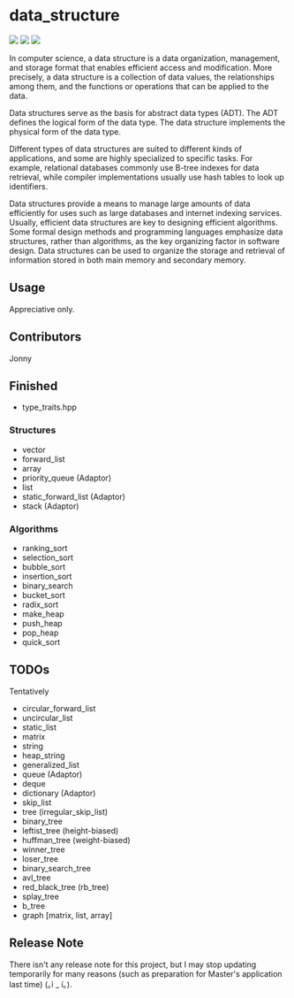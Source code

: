 # data_structure #

![](https://img.shields.io/badge/Build-Pending-Yellow.svg)
![](https://img.shields.io/badge/Contributors-1-BrightGreen.svg)
![](https://img.shields.io/badge/License-Apache%202.0-green.svg)

In computer science, a data structure is a data organization, management, and storage format that enables efficient access and modification. More precisely, a data structure is a collection of data values, the relationships among them, and the functions or operations that can be applied to the data.

Data structures serve as the basis for abstract data types (ADT). The ADT defines the logical form of the data type. The data structure implements the physical form of the data type.

Different types of data structures are suited to different kinds of applications, and some are highly specialized to specific tasks. For example, relational databases commonly use B-tree indexes for data retrieval, while compiler implementations usually use hash tables to look up identifiers.

Data structures provide a means to manage large amounts of data efficiently for uses such as large databases and internet indexing services. Usually, efficient data structures are key to designing efficient algorithms. Some formal design methods and programming languages emphasize data structures, rather than algorithms, as the key organizing factor in software design. Data structures can be used to organize the storage and retrieval of information stored in both main memory and secondary memory.

## Usage ##

Appreciative only.

## Contributors ##

Jonny

## Finished ##

- type_traits.hpp

### Structures ###

- vector
- forward_list
- array
- priority_queue (Adaptor)
- list
- static_forward_list (Adaptor)
- stack (Adaptor)

### Algorithms ###

- ranking_sort
- selection_sort
- bubble_sort
- insertion_sort
- binary_search
- bucket_sort
- radix_sort
- make_heap
- push_heap
- pop_heap
- quick_sort

## TODOs ##
Tentatively
- circular_forward_list
- uncircular_list
- static_list
- matrix
- string
- heap_string
- generalized_list
- queue (Adaptor)
- deque
- dictionary (Adaptor)
- skip_list
- tree (irregular_skip_list)
- binary_tree
- leftist_tree (height-biased)
- huffman_tree (weight-biased)
- winner_tree
- loser_tree
- binary_search_tree
- avl_tree
- red_black_tree (rb_tree)
- splay_tree
- b_tree
- graph [matrix, list, array]

## Release Note ##

There isn't any release note for this project, but I may stop updating temporarily for many reasons (such as preparation for Master's application last time) (｡ì _ í｡).
